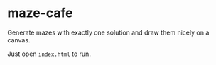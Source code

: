 # maze-cafe
Generate mazes with exactly one solution and draw them nicely on a canvas.

Just open `index.html` to run.
